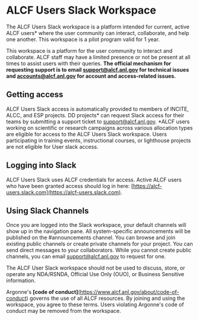 # ALCF Users Slack Workspace

The ALCF Users Slack workspace is a platform intended for current, active ALCF users* where the user community can interact, collaborate, and help one another. This workspace is a pilot program valid for 1 year. 

This workspace is a platform for the user community to interact and collaborate. ALCF staff may have a limited presence or not be present at all times to assist users with their queries. **The official mechanism for requesting support is to email [support@alcf.anl.gov](mailto:support@alcf.anl.gov) for technical issues and [accounts@alcf.anl.gov](mailto:accounts@alcf.anl.gov) for account and access-related issues.**

## Getting access

ALCF Users Slack access is automatically provided to members of INCITE, ALCC, and ESP projects. DD projects* can request Slack access for their teams by submitting a support ticket to [support@alcf.anl.gov](mailto:support@alcf.anl.gov). 
*ALCF users working on scientific or research campaigns across various allocation types are eligible for access to the ALCF Users Slack workspace. Users participating in training events, instructional courses, or lighthouse projects are not eligible for User slack access.

## Logging into Slack

ALCF Users Slack uses ALCF credentials for access. Active ALCF users who have been granted access should log in here: [https://alcf-users.slack.com](https://alcf-users.slack.com).

## Using Slack Channels

Once you are logged into the Slack workspace, your default channels will show up in the navigation pane. All system-specific announcements will be published on the #announcements channel. You can browse and join existing public channels or create private channels for your project. You can send direct messages to your collaborators. While you cannot create public channels, you can email [support@alcf.anl.gov](mailto:support@alcf.anl.gov) to request for one.

The ALCF User Slack workspace should not be used to discuss, store, or operate any NDA/RSNDA, Official Use Only (OUO), or Business Sensitive information.

Argonne's **[code of conduct]**(https://www.alcf.anl.gov/about/code-of-conduct) governs the use of all ALCF resources. By joining and using the workspace, you agree to these terms. Users violating Argonne's code of conduct may be removed from the workspace.
